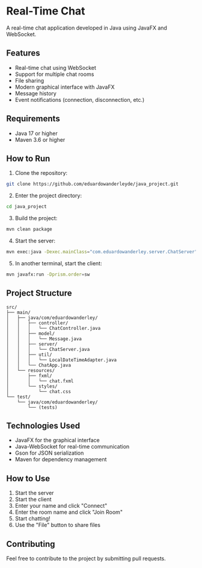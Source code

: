 # Real-Time Chat

A real-time chat application developed in Java using JavaFX and WebSocket.

## Features

- Real-time chat using WebSocket
- Support for multiple chat rooms
- File sharing
- Modern graphical interface with JavaFX
- Message history
- Event notifications (connection, disconnection, etc.)

## Requirements

- Java 17 or higher
- Maven 3.6 or higher

## How to Run

1. Clone the repository:

```bash
git clone https://github.com/eduardowanderleyde/java_project.git
```

2. Enter the project directory:

```bash
cd java_project
```

3. Build the project:

```bash
mvn clean package
```

4. Start the server:

```bash
mvn exec:java -Dexec.mainClass="com.eduardowanderley.server.ChatServer"
```

5. In another terminal, start the client:

```bash
mvn javafx:run -Dprism.order=sw
```

## Project Structure

```
src/
├── main/
│   ├── java/com/eduardowanderley/
│   │   ├── controller/
│   │   │   └── ChatController.java
│   │   ├── model/
│   │   │   └── Message.java
│   │   ├── server/
│   │   │   └── ChatServer.java
│   │   ├── util/
│   │   │   └── LocalDateTimeAdapter.java
│   │   └── ChatApp.java
│   └── resources/
│       ├── fxml/
│       │   └── chat.fxml
│       └── styles/
│           └── chat.css
└── test/
    └── java/com/eduardowanderley/
        └── (tests)
```

## Technologies Used

- JavaFX for the graphical interface
- Java-WebSocket for real-time communication
- Gson for JSON serialization
- Maven for dependency management

## How to Use

1. Start the server
2. Start the client
3. Enter your name and click "Connect"
4. Enter the room name and click "Join Room"
5. Start chatting!
6. Use the "File" button to share files

## Contributing

Feel free to contribute to the project by submitting pull requests.
